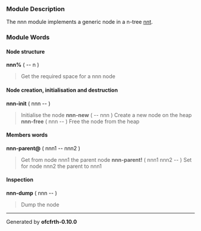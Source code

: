### Module Description ###
The nnn module implements a generic node in a n-tree [nnt](nnt.md).

### Module Words ###
#### Node structure ####
**nnn%** ( -- n )
> Get the required space for a nnn node
#### Node creation, initialisation and destruction ####
**nnn-init** ( nnn -- )
> Initialise the node
**nnn-new** ( -- nnn )
> Create a new node on the heap
**nnn-free** ( nnn -- )
> Free the node from the heap
#### Members words ####
**nnn-parent@** ( nnn1 -- nnn2 )
> Get from node nnn1 the parent node
**nnn-parent!** ( nnn1 nnn2 -- )
> Set for node nnn2 the parent to nnn1
#### Inspection ####
**nnn-dump** ( nnn -- )
> Dump the node


---

Generated by **ofcfrth-0.10.0**